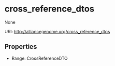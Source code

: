 # cross_reference_dtos

None

URI: http://alliancegenome.org/cross_reference_dtos



<!-- no inheritance hierarchy -->


## Properties

 * Range: CrossReferenceDTO


